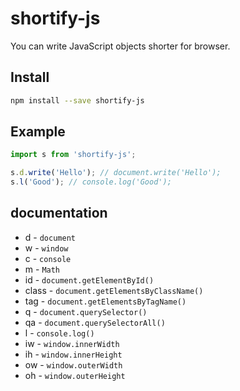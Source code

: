 # shortify-js

You can write JavaScript objects shorter for browser.

## Install

```bash
npm install --save shortify-js
```

## Example

```javascript
import s from 'shortify-js';

s.d.write('Hello'); // document.write('Hello');
s.l('Good'); // console.log('Good');
```

## documentation

* d - `document`
* w - `window`
* c - `console`
* m - `Math`
* id - `document.getElementById()`
* class - `document.getElementsByClassName()`
* tag - `document.getElementsByTagName()`
* q - `document.querySelector()`
* qa - `document.querySelectorAll()`
* l - `console.log()`
* iw - `window.innerWidth`
* ih - `window.innerHeight`
* ow - `window.outerWidth`
* oh - `window.outerHeight`